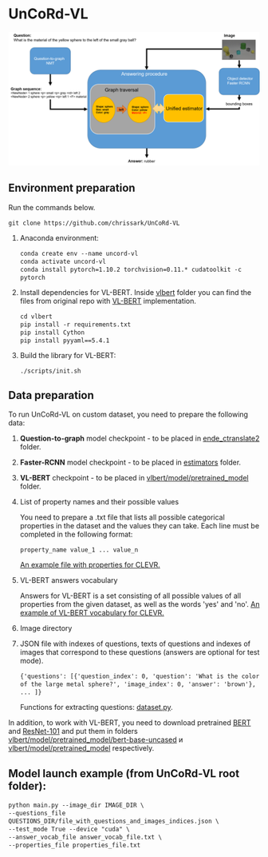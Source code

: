 # UnCoRd-VL

![text](./model_pic/model2v.png)

## Environment preparation
Run the commands below.
```
git clone https://github.com/chrissark/UnCoRd-VL
```
1. Anaconda environment:

   ```
   conda create env --name uncord-vl
   conda activate uncord-vl 
   conda install pytorch=1.10.2 torchvision=0.11.* cudatoolkit -c pytorch
   ```
2. Install dependencies for VL-BERT. Inside [vlbert](./vlbert) folder you can find the files from original repo with [VL-BERT](https://github.com/jackroos/VL-BERT) implementation.

   ```
   cd vlbert
   pip install -r requirements.txt
   pip install Cython
   pip install pyyaml==5.4.1
   ```
3. Build the library for VL-BERT:
   
   ```
   ./scripts/init.sh
   ```
 
 ## Data preparation
To run UnCoRd-VL on custom dataset, you need to prepare the following data:
 1. **Question-to-graph** model checkpoint - to be placed in [ende_ctranslate2](./ende_ctranslate2) folder.
 2. **Faster-RCNN** model checkpoint - to be placed in [estimators](./estimators) folder.
 3. **VL-BERT** checkpoint - to be placed in [vlbert/model/pretrained_model](./vlbert/model/pretrained_model) folder.
 4. List of property names and their possible values
 
    You need to prepare a .txt file that lists all possible categorical properties in the dataset and the values they can take. Each line must be completed in the following format:
    
    ```
    property_name value_1 ... value_n
    ```
    
    [An example file with properties for CLEVR.](properties_file.txt)
 5. VL-BERT answers vocabulary

    Answers for VL-BERT is a set consisting of all possible values of all properties from the given dataset, as well as the words 'yes' and 'no'. [An example of VL-BERT vocabulary for CLEVR.](answer_vocab_file.txt)
 
 6. Image directory
 7. JSON file with indexes of questions, texts of questions and indexes of images that correspond to these questions (answers are optional for test mode).

    ```
    {'questions': [{'question_index': 0, 'question': 'What is the color of the large metal sphere?', 'image_index': 0, 'answer': 'brown'}, ... ]}
    ```
    Functions for extracting questions: [dataset.py](dataset.py).
    
In addition, to work with VL-BERT, you need to download pretrained [BERT](https://drive.google.com/file/d/14VceZht89V5i54-_xWiw58Rosa5NDL2H/view?usp=sharing) and [ResNet-101](https://drive.google.com/file/d/1qJYtsGw1SfAyvknDZeRBnp2cF4VNjiDE/view?usp=sharing) and put them in folders [vlbert/model/pretrained_model/bert-base-uncased](./vlbert/model/pretrained_model/bert-base-uncased) и [vlbert/model/pretrained_model](./vlbert/model/pretrained_model) respectively.
 
 ## Model launch example (from UnCoRd-VL root folder):
 
 ```
 python main.py --image_dir IMAGE_DIR \
 --questions_file QUESTIONS_DIR/file_with_questions_and_images_indices.json \
 --test_mode True --device "cuda" \
 --answer_vocab_file answer_vocab_file.txt \
 --properties_file properties_file.txt
 ```
 
